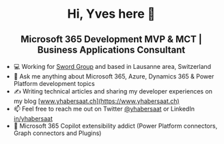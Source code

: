 <h1 align="center">Hi, Yves here 👋</h1>
<h2 align="center">Microsoft 365 Development MVP & MCT | Business Applications Consultant</h2>

- 💻 Working for [Sword Group](https://www.sword-group.com) and based in Lausanne area, Switzerland
- 💬 Ask me anything about Microsoft 365, Azure, Dynamics 365 & Power Platform development topics
- ✍️ Writing technical articles and sharing my developer experiences on my blog [www.yhabersaat.ch](https://www.yhabersaat.ch)
- 📫 Feel free to reach me out on Twitter [@yhabersaat](https://www.twitter.com/yhabersaat) or LinkedIn [in/yhabersaat](https://www.linkedin.com/in/yhabersaat)
- 🤖 Microsoft 365 Copilot extensibility addict (Power Platform connectors, Graph connectors and Plugins)
